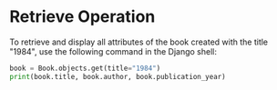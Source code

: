 # Retrieve Operation

To retrieve and display all attributes of the book created with the title "1984", use the following command in the Django shell:

```python
book = Book.objects.get(title="1984")
print(book.title, book.author, book.publication_year)